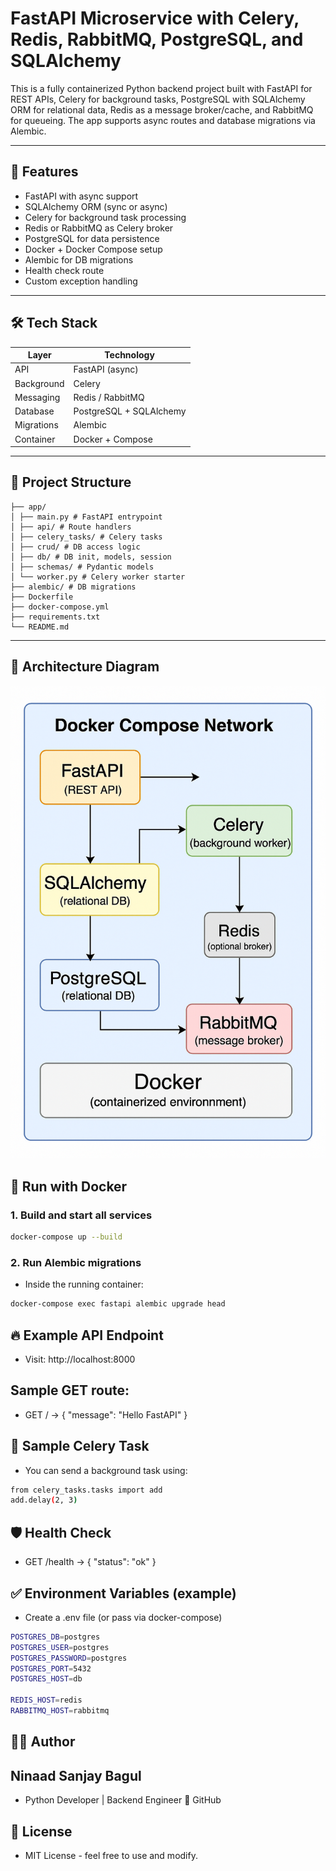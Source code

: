 # FastAPI Microservice with Celery, Redis, RabbitMQ, PostgreSQL, and SQLAlchemy

This is a fully containerized Python backend project built with FastAPI for REST APIs, Celery for background tasks, PostgreSQL with SQLAlchemy ORM for relational data, Redis as a message broker/cache, and RabbitMQ for queueing. The app supports async routes and database migrations via Alembic.

---

## 🚀 Features

- FastAPI with async support
- SQLAlchemy ORM (sync or async)
- Celery for background task processing
- Redis or RabbitMQ as Celery broker
- PostgreSQL for data persistence
- Docker + Docker Compose setup
- Alembic for DB migrations
- Health check route
- Custom exception handling

---

## 🛠️ Tech Stack

| Layer        | Technology            |
|--------------|------------------------|
| API          | FastAPI (async)       |
| Background   | Celery                |
| Messaging    | Redis / RabbitMQ      |
| Database     | PostgreSQL + SQLAlchemy |
| Migrations   | Alembic               |
| Container    | Docker + Compose      |

---

## 📂 Project Structure
```
├── app/
│ ├── main.py # FastAPI entrypoint
│ ├── api/ # Route handlers
│ ├── celery_tasks/ # Celery tasks
│ ├── crud/ # DB access logic
│ ├── db/ # DB init, models, session
│ ├── schemas/ # Pydantic models
│ └── worker.py # Celery worker starter
├── alembic/ # DB migrations
├── Dockerfile
├── docker-compose.yml
├── requirements.txt
└── README.md
```
---
## 🧭 Architecture Diagram

![Architecture Diagram](assets/architecture.png)

## 🐳 Run with Docker

### 1. Build and start all services
```bash
docker-compose up --build
```
### 2. Run Alembic migrations
- Inside the running container:
```bash
docker-compose exec fastapi alembic upgrade head
```
## 🔥 Example API Endpoint
- Visit: http://localhost:8000

## Sample GET route:
- GET / -> { "message": "Hello FastAPI" }

## 🧪 Sample Celery Task
- You can send a background task using:

```bash
from celery_tasks.tasks import add
add.delay(2, 3)
```
## 🛡 Health Check
- GET /health -> { "status": "ok" }

## ✅ Environment Variables (example)
- Create a .env file (or pass via docker-compose)

```bash
POSTGRES_DB=postgres
POSTGRES_USER=postgres
POSTGRES_PASSWORD=postgres
POSTGRES_PORT=5432
POSTGRES_HOST=db

REDIS_HOST=redis
RABBITMQ_HOST=rabbitmq
```
## 🧑‍💻 Author
## Ninaad Sanjay Bagul 
* Python Developer | Backend Engineer
💼 GitHub

## 📝 License
- MIT License - feel free to use and modify.